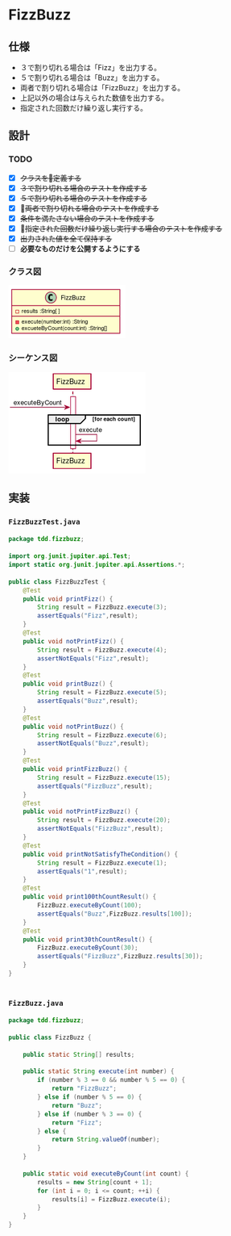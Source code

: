   
  
# FizzBuzz
  
## 仕様
  
+ ３で割り切れる場合は「Fizz」を出力する。
+ ５で割り切れる場合は「Buzz」を出力する。
+ 両者で割り切れる場合は「FizzBuzz」を出力する。
+ 上記以外の場合は与えられた数値を出力する。
+ 指定された回数だけ繰り返し実行する。
  
## 設計
  
### TODO
  
+ [x] ~~クラスを定義する~~
+ [x] ~~３で割り切れる場合のテストを作成する~~
+ [x] ~~５で割り切れる場合のテストを作成する~~
+ [x] ~~両者で割り切れる場合のテストを作成する~~
+ [x] ~~条件を満たさない場合のテストを作成する~~
+ [x] ~~指定された回数だけ繰り返し実行する場合のテストを作成する~~
+ [x] ~~出力された値を全て保持する~~
+ [ ] **必要なものだけを公開するようにする**
  
### クラス図
  

![](./assets/e8d064149b1f1533be1aa0a12f272e560.png?0.9122544805564938)  
### シーケンス図
  

![](./assets/e8d064149b1f1533be1aa0a12f272e561.png?0.14335558336966558)  
  
## 実装
  
  
### `FizzBuzzTest.java`
  
```java
package tdd.fizzbuzz;
  
import org.junit.jupiter.api.Test;
import static org.junit.jupiter.api.Assertions.*;
  
public class FizzBuzzTest {
    @Test
    public void printFizz() {
        String result = FizzBuzz.execute(3);
        assertEquals("Fizz",result);
    }
    @Test
    public void notPrintFizz() {
        String result = FizzBuzz.execute(4);
        assertNotEquals("Fizz",result);
    }
    @Test
    public void printBuzz() {
        String result = FizzBuzz.execute(5);
        assertEquals("Buzz",result);
    }
    @Test
    public void notPrintBuzz() {
        String result = FizzBuzz.execute(6);
        assertNotEquals("Buzz",result);
    }
    @Test
    public void printFizzBuzz() {
        String result = FizzBuzz.execute(15);
        assertEquals("FizzBuzz",result);
    }
    @Test
    public void notPrintFizzBuzz() {
        String result = FizzBuzz.execute(20);
        assertNotEquals("FizzBuzz",result);
    }
    @Test
    public void printNotSatisfyTheCondition() {
        String result = FizzBuzz.execute(1);
        assertEquals("1",result);
    }
    @Test
    public void print100thCountResult() {
        FizzBuzz.executeByCount(100);
        assertEquals("Buzz",FizzBuzz.results[100]);
    }
    @Test
    public void print30thCountResult() {
        FizzBuzz.executeByCount(30);
        assertEquals("FizzBuzz",FizzBuzz.results[30]);
    }
}
  
```  
### `FizzBuzz.java`
  
```java
package tdd.fizzbuzz;
  
public class FizzBuzz {
  
    public static String[] results;
  
    public static String execute(int number) {
        if (number % 3 == 0 && number % 5 == 0) {
            return "FizzBuzz";
        } else if (number % 5 == 0) {
            return "Buzz";
        } else if (number % 3 == 0) {
            return "Fizz";
        } else {
            return String.valueOf(number);
        }
    }
  
    public static void executeByCount(int count) {
        results = new String[count + 1];
        for (int i = 0; i <= count; ++i) {
            results[i] = FizzBuzz.execute(i);
        }
    }
}
  
```  
  
  